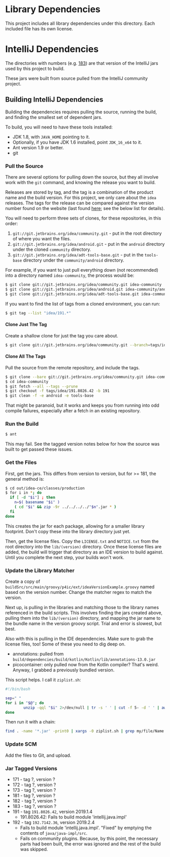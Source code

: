 # Library Dependencies

This project includes all library dependencies under this directory.  Each included file has its own license.


# IntelliJ Dependencies

The directories with numbers (e.g. [183](183)) are that version of the IntelliJ jars used by this project to build.

These jars were built from source pulled from the IntelliJ community project.

## Building IntelliJ Dependencies

Building the dependencies requires pulling the source, running the build, and finding the smallest set of dependent jars.

To build, you will need to have these tools installed:

* JDK 1.8, with `JAVA_HOME` pointing to it.
* Optionally, if you have JDK 1.6 installed, point `JDK_16_x64` to it.
* Ant version 1.9 or better.
* git


### Pull the Source

There are several options for pulling down the source, but they all involve work with the `git` command, and knowing the release you want to build.

Releases are stored by tag, and the tag is a combination of the product name and the build version.  For this project, we only care about the `idea` releases.  The tags for the release can be compared against the version number found on the website (last found [here](https://www.jetbrains.com/idea/download/other.html); see the below list for details).

You will need to perform three sets of clones, for these repositories, in this order:

1. `git://git.jetbrains.org/idea/community.git` - put in the root directory of where you want the files.
1. `git://git.jetbrains.org/idea/android.git` - put in the `android` directory under the cloned `community` directory.
1. `git://git.jetbrains.org/idea/adt-tools-base.git` - put in the `tools-base` directory under the `community/android` directory.

For example, if you want to just pull everything down (not recommended) into a directory named `idea-community`, the process would be:

```bash
$ git clone git://git.jetbrains.org/idea/community.git idea-community
$ git clone git://git.jetbrains.org/idea/android.git idea-community/android
$ git clone git://git.jetbrains.org/idea/adt-tools-base.git idea-community/android/tools-base
```

If you want to find the list of tags from a cloned environment, you can run:

```bash
$ git tag --list "idea/191.*"
```



#### Clone Just The Tag

Create a shallow clone for just the tag you care about.

```bash
$ git clone git://git.jetbrains.org/idea/community.git --branch=tags/idea/191.8026.42 idea-community
```

#### Clone All The Tags

Pull the source from the remote repository, and include the tags.

```bash
$ git clone --bare git://git.jetbrains.org/idea/community.git idea-community
$ cd idea-community
$ git fetch --all --tags --prune
$ git checkout -f tags/idea/191.8026.42 -b 191
$ git clean -f -e android -e tools-base
```

That might be paranoid, but it works and keeps you from running into odd compile failures, especially after a fetch in an existing repository.


### Run the Build

```bash
$ ant
```

This may fail.  See the tagged version notes below for how the source was built to get passed these issues.

### Get the Files

First, get the jars.  This differs from version to version, but for >= 181, the general method is:

```bash
$ cd out/idea-ce/classes/production
$ for i in *; do
  if [ -d "$i"] ; then
    n=$( basename "$i" )
    ( cd "$i" && zip -9r ../../../../"$n".jar * )
  fi
done 
```

This creates the jar for each package, allowing for a smaller library footprint.  Don't copy these into the library directory just yet.

Then, get the license files.  Copy the `LICENSE.txt` and `NOTICE.txt` from the root directory into the `lib/(version)` directory.  Once these license files are added, the build will trigger that directory as an IDE version to build against.  Until you complete the next step, your builds won't work. 


### Update the Library Matcher

Create a copy of `buildSrc/src/main/groovy/p4ic/ext/ideaVersionExample.groovy` named based on the version number.  Change the matcher regex to match the version.

Next up, is pulling in the libraries and matching those to the library names referenced in the build scripts.  This involves finding the jars created above, pulling them into the `lib/(version)` directory, and mapping the jar name to the bundle name in the version groovy script.  Trial and error is slowest, but best.

Also with this is pulling in the IDE dependencies.  Make sure to grab the license files, too!  Some of these you need to dig deep on.

* annotations: pulled from `build/dependencies/build/kotlin/Kotlin/lib/annotations-13.0.jar`
* picocontainer: only pulled now from the Kotlin compiler?  That's weird.  Anyway, I grabbed a previously bundled version.

This script helps.  I call it `ziplist.sh`:

```bash
#!/bin/bash

sep=" "
for i in "$@"; do
        unzip -qql "$i" 2>/dev/null | tr -s ' ' | cut -f 5- -d ' ' | awk '{print "'"$i$sep"'" $0}'
done
```

Then run it with a chain:

```bash
find . -name '*.jar' -print0 | xargs -0 ziplist.sh | grep my/file/Name.class
```

### Update SCM

Add the files to Git, and upload.


### Jar Tagged Versions

* 171 - tag ?, version ?
* 172 - tag ?, version ?
* 173 - tag ?, version ?
* 181 - tag ?, version ?
* 182 - tag ?, version ?
* 183 - tag ?, version ?
* 191 - tag `191.8026.42`, version 2019.1.4
    * 191.8026.42: Fails to build module 'intellij.java.impl'
* 192 - tag `192.7142.36`, version 2019.2.4
    * Fails to build module 'intellij.java.impl'.  "Fixed" by emptying the contents of `java/java-impl/src`.
    * Fails on community plugins.  Because, by this point, the necessary parts had been built, the error was ignored and the rest of the build was skipped.

